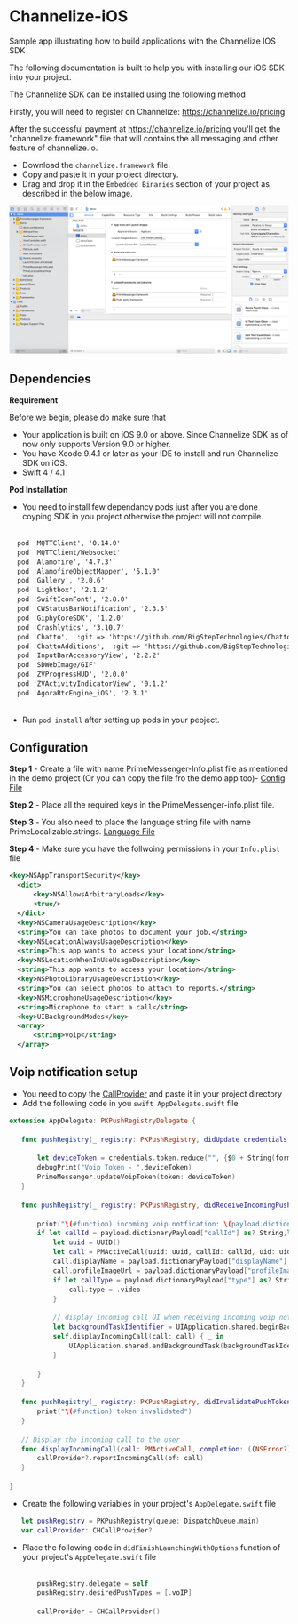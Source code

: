 # Channelize-iOS
 Sample app illustrating how to build applications with the Channelize IOS SDK

The following documentation is built to help you with installing our iOS SDK into your project.



The Channelize SDK can be installed using the following method

Firstly, you will need to register on Channelize: https://channelize.io/pricing

After the successful payment at https://channelize.io/pricing you'll get the "channelize.framework" file that will contains the all messaging and other feature of channelize.io.

 - Download the `channelize.framework` file.
 - Copy and paste it in your project directory.
 - Drag and drop it in the `Embedded Binaries` section of your project as described in the below image. 
 
 ![alt text](https://github.com/ChannelizeIO/Channelize-iOS/blob/master/demo/Assests/framwork_placement.png)
 

## Dependencies
**Requirement**

Before we begin, please do make sure that

 - Your application is built on iOS 9.0 or above. Since Channelize SDK as of now only supports Version 9.0 or higher.
 - You have Xcode 9.4.1 or later as your IDE to install and run Channelize SDK on iOS.
 - Swift 4 / 4.1
 
**Pod Installation**

 - You need to install few dependancy pods just after you are done coyping SDK in you project otherwise the project will not compile.

```xml

  pod 'MQTTClient', '0.14.0'
  pod 'MQTTClient/Websocket'
  pod 'Alamofire', '4.7.3'
  pod 'AlamofireObjectMapper', '5.1.0'
  pod 'Gallery', '2.0.6'
  pod 'Lightbox', '2.1.2'
  pod 'SwiftIconFont', '2.8.0'
  pod 'CWStatusBarNotification', '2.3.5'
  pod 'GiphyCoreSDK', '1.2.0'
  pod 'Crashlytics', '3.10.7'
  pod 'Chatto',  :git => 'https://github.com/BigStepTechnologies/Chatto', :branch => 'bigstep/v1.0'
  pod 'ChattoAdditions',  :git => 'https://github.com/BigStepTechnologies/Chatto', :branch => 'bigstep/v1.0'
  pod 'InputBarAccessoryView', '2.2.2'
  pod 'SDWebImage/GIF'
  pod 'ZVProgressHUD', '2.0.0'
  pod 'ZVActivityIndicatorView', '0.1.2'
  pod 'AgoraRtcEngine_iOS', '2.3.1' 
  
```
 - Run `pod install` after setting up pods in your peoject.
 
 
 ## Configuration
 
  **Step 1** - Create a file with name PrimeMessenger-Info.plist file as mentioned in the demo project (Or you can copy the file fro the demo app too)-  [Config File](https://github.com/ChannelizeIO/Channelize-iOS/blob/master/demo/demo/PrimeMessenger-Info.plist)

  **Step 2** - Place all the required keys in the PrimeMessenger-info.plist file.
  
  **Step 3** - You also need to place the language string file with name PrimeLocalizable.strings. [Language File](https://github.com/ChannelizeIO/Channelize-iOS/blob/master/demo/demo/PrimeLocalizable.strings)
  
  **Step 4** - Make sure you have the follwoing permissions in your `Info.plist` file
  
  ```xml
<key>NSAppTransportSecurity</key>
	<dict>
		<key>NSAllowsArbitraryLoads</key>
		<true/>
	</dict>
	<key>NSCameraUsageDescription</key>
	<string>You can take photos to document your job.</string>
	<key>NSLocationAlwaysUsageDescription</key>
	<string>This app wants to access your location</string>
	<key>NSLocationWhenInUseUsageDescription</key>
	<string>This app wants to access your location</string>
	<key>NSPhotoLibraryUsageDescription</key>
	<string>You can select photos to attach to reports.</string>
	<key>NSMicrophoneUsageDescription</key>
	<string>Microphone to start a call</string>
	<key>UIBackgroundModes</key>
	<array>
		<string>voip</string>
	</array>
```
 
 ## Voip notification setup
 
 - You need to copy the [CallProvider](https://github.com/ChannelizeIO/Channelize-iOS/blob/master/demo/demo/CHCallProvider.swift) and paste it in your project directory 
 - Add the following code in you ```swift AppDelegate.swift``` file
 
 ```swift
 extension AppDelegate: PKPushRegistryDelegate {
    
    func pushRegistry(_ registry: PKPushRegistry, didUpdate credentials: PKPushCredentials, for type: PKPushType) {
        
        let deviceToken = credentials.token.reduce("", {$0 + String(format: "%02X", $1) })
        debugPrint("Voip Token - ",deviceToken)
        PrimeMessenger.updateVoipToken(token: deviceToken)
    }
    
    func pushRegistry(_ registry: PKPushRegistry, didReceiveIncomingPushWith payload: PKPushPayload, for type: PKPushType) {
        
        print("\(#function) incoming voip notfication: \(payload.dictionaryPayload)")
        if let callId = payload.dictionaryPayload["callId"] as? String,let uid = payload.dictionaryPayload["userId"] as? String {
            let uuid = UUID()
            let call = PMActiveCall(uuid: uuid, callId: callId, uid: uid)
            call.displayName = payload.dictionaryPayload["displayName"] as? String
            call.profileImageUrl = payload.dictionaryPayload["profileImageUrl"] as? String
            if let callType = payload.dictionaryPayload["type"] as? String,callType == "video" {
                call.type = .video
            }
            
            // display incoming call UI when receiving incoming voip notification
            let backgroundTaskIdentifier = UIApplication.shared.beginBackgroundTask(expirationHandler: nil)
            self.displayIncomingCall(call: call) { _ in
                UIApplication.shared.endBackgroundTask(backgroundTaskIdentifier)
            }
            
        }
    }
    
    func pushRegistry(_ registry: PKPushRegistry, didInvalidatePushTokenFor type: PKPushType) {
        print("\(#function) token invalidated")
    }
    
    // Display the incoming call to the user
    func displayIncomingCall(call: PMActiveCall, completion: ((NSError?) -> Void)? = nil) {
        callProvider?.reportIncomingCall(of: call)
    }
    
}
 ```
 - Create the following variables in your project's `AppDelegate.swift` file
 ```swift
    let pushRegistry = PKPushRegistry(queue: DispatchQueue.main)
    var callProvider: CHCallProvider?
 ```
 - Place the following code in ` didFinishLaunchingWithOptions ` function of your project's `AppDelegate.swift` file 
 ```swift
 
        pushRegistry.delegate = self
        pushRegistry.desiredPushTypes = [.voIP]
    
        callProvider = CHCallProvider()
        
 ```
